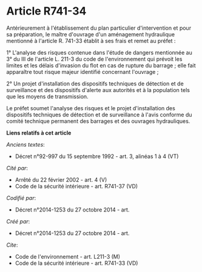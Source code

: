# Article R741-34

Antérieurement à l'établissement du plan particulier d'intervention et pour sa préparation, le maître d'ouvrage d'un
aménagement hydraulique mentionné à l'article R. 741-33 établit à ses frais et remet au préfet : 

1° L'analyse des risques contenue dans l'étude de dangers mentionnée au 3° du III de l'article L. 211-3 du code de
l'environnement qui prévoit les limites et les délais d'invasion du flot en cas de rupture du barrage ; elle fait apparaître
tout risque majeur identifié concernant l'ouvrage ; 

2° Un projet d'installation des dispositifs techniques de détection et de surveillance et des dispositifs d'alerte aux
autorités et à la population tels que les moyens de transmission. 

Le préfet soumet l'analyse des risques et le projet d'installation des dispositifs techniques de détection et de surveillance
à l'avis conforme du comité technique permanent des barrages et des ouvrages hydrauliques.

**Liens relatifs à cet article**

_Anciens textes_:

  - Décret n°92-997 du 15 septembre 1992 - art. 3, alinéas 1 à 4 (VT)

_Cité par_:

  - Arrêté du 22 février 2002 - art. 4 (V)
  - Code de la sécurité intérieure - art. R741-37 (VD)

_Codifié par_:

  - Décret n°2014-1253 du 27 octobre 2014 - art.

_Créé par_:

  - Décret n°2014-1253 du 27 octobre 2014 - art.

_Cite_:

  - Code de l'environnement - art. L211-3 (M)
  - Code de la sécurité intérieure - art. R741-33 (VD)
